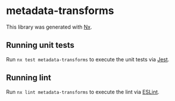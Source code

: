 # metadata-transforms

This library was generated with [Nx](https://nx.dev).

## Running unit tests

Run `nx test metadata-transforms` to execute the unit tests via [Jest](https://jestjs.io).

## Running lint

Run `nx lint metadata-transforms` to execute the lint via [ESLint](https://eslint.org/).
